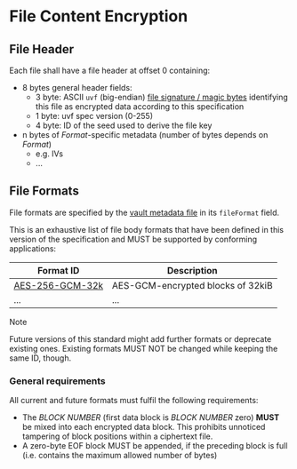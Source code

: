 # File Content Encryption

## File Header

Each file shall have a file header at offset 0 containing:

* 8 bytes general header fields:
  * 3 byte: ASCII `uvf` (big-endian) [file signature / magic bytes](https://en.wikipedia.org/wiki/List_of_file_signatures)
    identifying this file as encrypted data according to this specification
  * 1 byte: uvf spec version (0-255)
  * 4 byte: ID of the seed used to derive the file key
* n bytes of _Format_-specific metadata (number of bytes depends on _Format_)
    * e.g. IVs
    * ...

## File Formats

File formats are specified by the [vault metadata file](../vault%20metadata/README.md) in its `fileFormat` field.

This is an exhaustive list of file body formats that have been defined in this version of the specification and MUST be supported by conforming applications:

| Format ID                         | Description                       |
|-----------------------------------|-----------------------------------|
| [AES-256-GCM-32k](AES-256-GCM.md#32k) | AES-GCM-encrypted blocks of 32kiB |
| ... | ... |

> [!NOTE]
> Future versions of this standard might add further formats or deprecate existing ones. Existing formats MUST NOT be changed while keeping the same ID, though.


### General requirements

All current and future formats must fulfil the following requirements:

* The *BLOCK NUMBER* (first data block is *BLOCK NUMBER* zero) **MUST** be mixed into each encrypted data block.
  This prohibits unnoticed tampering of block positions within a ciphertext file.
* A zero-byte EOF block MUST be appended, if the preceding block is full (i.e. contains the maximum allowed number of bytes)
